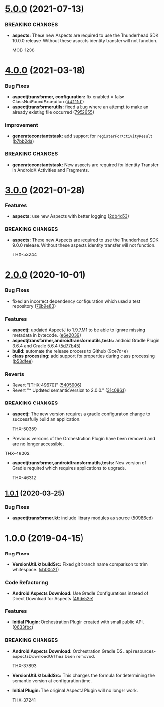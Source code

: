 # [5.0.0](https://bitbucket.org/thunderhead-com/one-mobile-android-gradle-plugin/compare/4.0.0...5.0.0) (2021-07-13)


### BREAKING CHANGES

* **aspects:** These new Aspects are required to use the Thunderhead SDK 10.0.0 release. Without
    these aspects identity transfer will not function.

    MOB-1238


# [4.0.0](https://bitbucket.org/thunderhead-com/one-mobile-android-gradle-plugin/compare/3.0.0...4.0.0) (2021-03-18)


### Bug Fixes

* **aspectjtransformer, configuration:** fix enabled = false ClassNotFoundException ([d4211d1](https://bitbucket.org/thunderhead-com/one-mobile-android-gradle-plugin/commits/d4211d13b4d020697ada246ac2314f1b2848a08a))
* **aspectjtransformerutils:** fixed a bug where an attempt to make an already existing file occurred ([7952655](https://bitbucket.org/thunderhead-com/one-mobile-android-gradle-plugin/commits/79526550ea9f8be849daf2f69508b4383ab58d17))


### improvement

* **generateconstantstask:** add support for `registerForActivityResult` ([b7bb2da](https://bitbucket.org/thunderhead-com/one-mobile-android-gradle-plugin/commits/b7bb2daa9ce4ae28b5a64edf60193c646ba3fe4f))


### BREAKING CHANGES

* **generateconstantstask:** New aspects are required for Identity Transfer in AndroidX Activities and
Fragments.


# [3.0.0](https://bitbucket.org/thunderhead-com/one-mobile-android-gradle-plugin/compare/2.0.0...3.0.0) (2021-01-28)


### Features

* **aspects:** use new Aspects with better logging ([2db4d53](https://bitbucket.org/thunderhead-com/one-mobile-android-gradle-plugin/commits/2db4d531ebea6d6a58442b5480f26cd4c50d38ee))

### BREAKING CHANGES

* **aspects:** These new Aspects are required to use the Thunderhead SDK 9.0.0 release. Without
    these aspects identity transfer will not function.

    THX-53244



# [2.0.0](https://bitbucket.org/thunderhead-com/one-mobile-android-gradle-plugin/compare/1.0.1...2.0.0) (2020-10-01)


### Bug Fixes

* fixed an incorrect dependency configuration which used a test repository ([79b9e83](https://bitbucket.org/thunderhead-com/one-mobile-android-gradle-plugin/commits/79b9e83680bd1a46cbaec6b92a267313768d1735))


### Features

* **aspectj:** updated AspectJ to 1.9.7.M1 to be able to ignore missing metadata in bytecode. ([e6e2039](https://bitbucket.org/thunderhead-com/one-mobile-android-gradle-plugin/commits/e6e20392af03dce261e975339b6f7faf2c97f653))
* **aspectjtransformer,androidtransformutils,tests:** android Gradle Plugin 3.6.4 and Gradle 5.6.4 ([5d77b45](https://bitbucket.org/thunderhead-com/one-mobile-android-gradle-plugin/commits/5d77b45b053aecea407dee3b2392cd9bb0df22f9))
* **build:** automate the release process to Github ([9ce7d4e](https://bitbucket.org/thunderhead-com/one-mobile-android-gradle-plugin/commits/9ce7d4e60c458e55f062d5217bf88062d419ebca))
* **class processing:** add support for properties during class processing ([b53dfee](https://bitbucket.org/thunderhead-com/one-mobile-android-gradle-plugin/commits/b53dfee7d7607f5c2f5414fcf7552e6e49352288))


### Reverts

* Revert "[THX-49670]" ([5405906](https://bitbucket.org/thunderhead-com/one-mobile-android-gradle-plugin/commits/5405906c6ac3c60736479521b5317d96291c72d5))
* Revert "* Updated semanticVersion to 2.0.0." ([31c0863](https://bitbucket.org/thunderhead-com/one-mobile-android-gradle-plugin/commits/31c086318c4e65d4825e02b5539b565fb81eaadd))


### BREAKING CHANGES

* **aspectj:** The new version requires a gradle configuration change to successfully build an application.

    THX-50359
* Previous versions of the Orchestration Plugin have been removed and are no longer accessible.

THX-49202
* **aspectjtransformer,androidtransformutils,tests:** New version of Gradle required which requires applications to upgrade.

    THX-46312



## [1.0.1](https://bitbucket.org/thunderhead-com/one-mobile-android-gradle-plugin/compare/1.0.0...1.0.1) (2020-03-25)


### Bug Fixes

* **aspectjtransformer.kt:** include library modules as source ([50986cd](https://bitbucket.org/thunderhead-com/one-mobile-android-gradle-plugin/commits/50986cdb303d3144cc8def1de288985a591bdf68))



# 1.0.0 (2019-04-15)


### Bug Fixes

* **VersionUtil.kt buildSrc:** Fixed git branch name comparison to trim whitespace. ([cb00c21](https://bitbucket.org/thunderhead-com/one-mobile-android-gradle-plugin/commits/cb00c21))


### Code Refactoring

* **Android Aspects Download:** Use Gradle Configurations instead of Direct Download for Aspects ([49de52e](https://bitbucket.org/thunderhead-com/one-mobile-android-gradle-plugin/commits/49de52e))


### Features

* **Initial Plugin:** Orchestration Plugin created with small public API. ([0633fbc](https://bitbucket.org/thunderhead-com/one-mobile-android-gradle-plugin/commits/0633fbc))


### BREAKING CHANGES

* **Android Aspects Download:** Orchestration Gradle DSL api resources-aspectsDownloadUrl has been removed.

    THX-37893

* **VersionUtil.kt buildSrc:** This changes the formula for determining the semantic version at configuration time.
* **Initial Plugin:** The original AspectJ Plugin will no longer work.

    THX-37241
